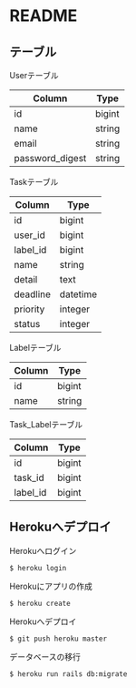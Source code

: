 # README

## テーブル

Userテーブル

Column          | Type
--------------- | ------
id              | bigint
name            | string
email           | string
password_digest | string

Taskテーブル

Column   | Type
-------- | --------
id       | bigint
user_id  | bigint
label_id | bigint
name     | string
detail   | text
deadline | datetime
priority | integer
status   | integer

Labelテーブル

Column | Type
------ | ------
id     | bigint
name   | string

Task_Labelテーブル

Column   | Type
-------- | ------
id       | bigint
task_id  | bigint
label_id | bigint

## Herokuへデプロイ

Herokuへログイン

`$ heroku login`

Herokuにアプリの作成

`$ heroku create`

Herokuへデプロイ

`$ git push heroku master`

データベースの移行

`$ heroku run rails db:migrate`
